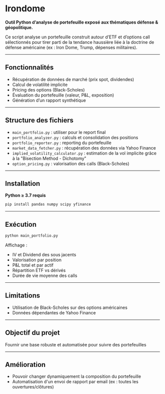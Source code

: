 
# Irondome

**Outil Python d’analyse de portefeuille exposé aux thématiques défense & géopolitique.**

Ce script analyse un portefeuille construit autour d’ETF et d’options call sélectionnés pour tirer parti de la tendance haussière liée à la doctrine de défense américaine (ex : Iron Dome, Trump, dépenses militaires).

---

## Fonctionnalités

- Récupération de données de marché (prix spot, dividendes)
- Calcul de volatilité implicite
- Pricing des options (Black-Scholes)
- Évaluation du portefeuille (valeur, P&L, exposition)
- Génération d’un rapport synthétique

---

## Structure des fichiers

- `main_portfolio.py` : utiliser pour le report final
- `portfolio_analyzer.py` : calculs et consolidation des positions
- `portfolio_reporter.py` : reporting du portefeuille
- `market_data_fetcher.py` : récupération des données via Yahoo Finance
- `implied_volatility_calculator.py` : estimation de la vol implicite grâce à la "Bisection Method - Dichotomy" 
- `option_pricing.py` : valorisation des calls (Black-Scholes)

---

## Installation

**Python ≥ 3.7 requis**

```bash
pip install pandas numpy scipy yfinance
````

--- 

## Exécution

```bash
python main_portfolio.py
```

Affichage :

* IV et Dividend des sous jacents
* Valorisation par position
* P&L total et par actif
* Répartition ETF vs dérivés
* Durée de vie moyenne des calls

---

## Limitations

* Utilisation de Black-Scholes sur des options américaines
* Données dépendantes de Yahoo Finance

---

## Objectif du projet

Fournir une base robuste et automatisée pour suivre des portefeuilles

--- 

## Amélioration 

* Pouvoir changer dynamiquement la composition du portefeuille
* Automatisation d'un envoi de rapport par email (ex : toutes les ouvertures/clôtures)

